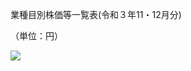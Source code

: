 業種目別株価等一覧表(令和３年11・12月分)

（単位：円）

![](https://www.nta.go.jp/tmp/fd7af4cc-aedf-46bb-8ee7-36ad7e04fe99/images/619baeca3c0d2530310176a170642831086b4b1cef9441917afe2237c743e1e7.jpg)